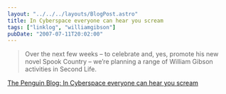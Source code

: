 ```yaml
---
layout: "../../../layouts/BlogPost.astro"
title: In Cyberspace everyone can hear you scream
tags: ["linklog", "williamgibson"]
pubDate: "2007-07-11T20:02:00"
---
```


> Over the next few weeks – to celebrate and, yes, promote his new novel Spook Country – we’re planning a range of William Gibson activities in Second Life.

[The Penguin Blog: In Cyberspace everyone can hear you scream](https://penguinukbooks.wordpress.com/2007/07/09/in-cyberspace-e/)
